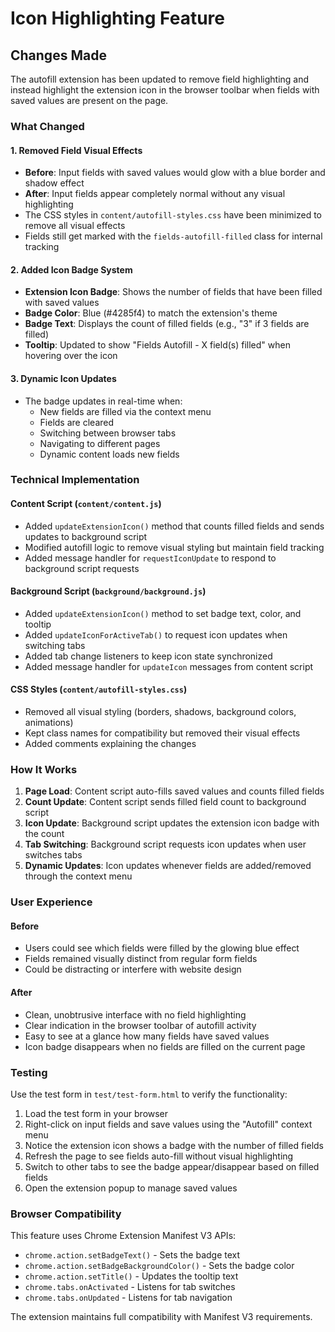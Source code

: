 # Icon Highlighting Feature

## Changes Made

The autofill extension has been updated to remove field highlighting and instead highlight the extension icon in the browser toolbar when fields with saved values are present on the page.

### What Changed

#### 1. Removed Field Visual Effects
- **Before**: Input fields with saved values would glow with a blue border and shadow effect
- **After**: Input fields appear completely normal without any visual highlighting
- The CSS styles in `content/autofill-styles.css` have been minimized to remove all visual effects
- Fields still get marked with the `fields-autofill-filled` class for internal tracking

#### 2. Added Icon Badge System
- **Extension Icon Badge**: Shows the number of fields that have been filled with saved values
- **Badge Color**: Blue (#4285f4) to match the extension's theme
- **Badge Text**: Displays the count of filled fields (e.g., "3" if 3 fields are filled)
- **Tooltip**: Updated to show "Fields Autofill - X field(s) filled" when hovering over the icon

#### 3. Dynamic Icon Updates
- The badge updates in real-time when:
  - New fields are filled via the context menu
  - Fields are cleared
  - Switching between browser tabs
  - Navigating to different pages
  - Dynamic content loads new fields

### Technical Implementation

#### Content Script (`content/content.js`)
- Added `updateExtensionIcon()` method that counts filled fields and sends updates to background script
- Modified autofill logic to remove visual styling but maintain field tracking
- Added message handler for `requestIconUpdate` to respond to background script requests

#### Background Script (`background/background.js`)
- Added `updateExtensionIcon()` method to set badge text, color, and tooltip
- Added `updateIconForActiveTab()` to request icon updates when switching tabs
- Added tab change listeners to keep icon state synchronized
- Added message handler for `updateIcon` messages from content script

#### CSS Styles (`content/autofill-styles.css`)
- Removed all visual styling (borders, shadows, background colors, animations)
- Kept class names for compatibility but removed their visual effects
- Added comments explaining the changes

### How It Works

1. **Page Load**: Content script auto-fills saved values and counts filled fields
2. **Count Update**: Content script sends filled field count to background script
3. **Icon Update**: Background script updates the extension icon badge with the count
4. **Tab Switching**: Background script requests icon updates when user switches tabs
5. **Dynamic Updates**: Icon updates whenever fields are added/removed through the context menu

### User Experience

#### Before
- Users could see which fields were filled by the glowing blue effect
- Fields remained visually distinct from regular form fields
- Could be distracting or interfere with website design

#### After
- Clean, unobtrusive interface with no field highlighting
- Clear indication in the browser toolbar of autofill activity
- Easy to see at a glance how many fields have saved values
- Icon badge disappears when no fields are filled on the current page

### Testing

Use the test form in `test/test-form.html` to verify the functionality:

1. Load the test form in your browser
2. Right-click on input fields and save values using the "Autofill" context menu
3. Notice the extension icon shows a badge with the number of filled fields
4. Refresh the page to see fields auto-fill without visual highlighting
5. Switch to other tabs to see the badge appear/disappear based on filled fields
6. Open the extension popup to manage saved values

### Browser Compatibility

This feature uses Chrome Extension Manifest V3 APIs:
- `chrome.action.setBadgeText()` - Sets the badge text
- `chrome.action.setBadgeBackgroundColor()` - Sets the badge color
- `chrome.action.setTitle()` - Updates the tooltip text
- `chrome.tabs.onActivated` - Listens for tab switches
- `chrome.tabs.onUpdated` - Listens for tab navigation

The extension maintains full compatibility with Manifest V3 requirements.
